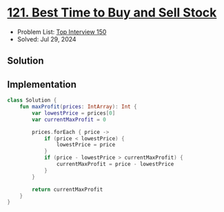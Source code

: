 # [121. Best Time to Buy and Sell Stock](https://leetcode.com/problems/best-time-to-buy-and-sell-stock/)

- Problem List: [Top Interview 150](https://leetcode.com/studyplan/top-interview-150/)
- Solved: Jul 29, 2024

## Solution

## Implementation

```kotlin
class Solution {
    fun maxProfit(prices: IntArray): Int {
        var lowestPrice = prices[0]
        var currentMaxProfit = 0

        prices.forEach { price ->
            if (price < lowestPrice) {
                lowestPrice = price
            }
            if (price - lowestPrice > currentMaxProfit) {
                currentMaxProfit = price - lowestPrice
            }
        }

        return currentMaxProfit
    }
}
```
